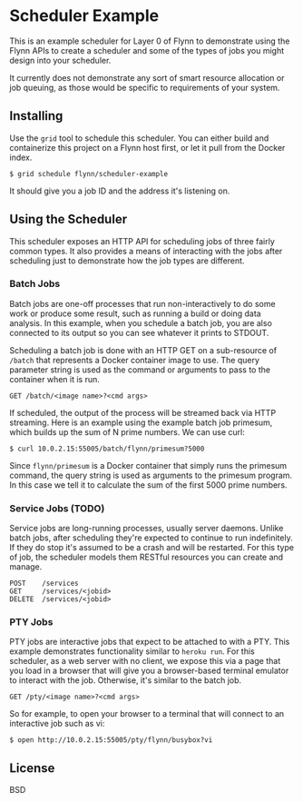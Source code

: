 # Scheduler Example

This is an example scheduler for Layer 0 of Flynn to demonstrate using the Flynn APIs to create a scheduler and some of the types of jobs you might design into your scheduler.

It currently does not demonstrate any sort of smart resource allocation or job queuing, as those would be specific to requirements of your system.

## Installing

Use the `grid` tool to schedule this scheduler. You can either build and containerize this project on a Flynn host first, or let it pull from the Docker index. 

	$ grid schedule flynn/scheduler-example

It should give you a job ID and the address it's listening on. 

## Using the Scheduler

This scheduler exposes an HTTP API for scheduling jobs of three fairly common types. It also provides a means of interacting with the jobs after scheduling just to demonstrate how the job types are different.

### Batch Jobs

Batch jobs are one-off processes that run non-interactively to do some work or produce some result, such as running a build or doing data analysis. In this example, when you schedule a batch job, you are also connected to its output so you can see whatever it prints to STDOUT.

Scheduling a batch job is done with an HTTP GET on a sub-resource of `/batch` that represents a Docker container image to use. The query parameter string is used as the command or arguments to pass to the container when it is run.

	GET /batch/<image name>?<cmd args>

If scheduled, the output of the process will be streamed back via HTTP streaming. Here is an example using the example batch job primesum, which builds up the sum of N prime numbers. We can use curl:

	$ curl 10.0.2.15:55005/batch/flynn/primesum?5000

Since `flynn/primesum` is a Docker container that simply runs the primesum command, the query string is used as arguments to the primesum program. In this case we tell it to calculate the sum of the first 5000 prime numbers. 

### Service Jobs (TODO)

Service jobs are long-running processes, usually server daemons. Unlike batch jobs, after scheduling they're expected to continue to run indefinitely. If they do stop it's assumed to be a crash and will be restarted. For this type of job, the scheduler models them RESTful resources you can create and manage. 

	POST 	/services
	GET 	/services/<jobid>
	DELETE 	/services/<jobid>

### PTY Jobs

PTY jobs are interactive jobs that expect to be attached to with a PTY. This example demonstrates functionality similar to `heroku run`. For this scheduler, as a web server with no client, we expose this via a page that you load in a browser that will give you a browser-based terminal emulator to interact with the job. Otherwise, it's similar to the batch job.

	GET /pty/<image name>?<cmd args>

So for example, to open your browser to a terminal that will connect to an interactive job such as vi:

	$ open http://10.0.2.15:55005/pty/flynn/busybox?vi

## License

BSD
